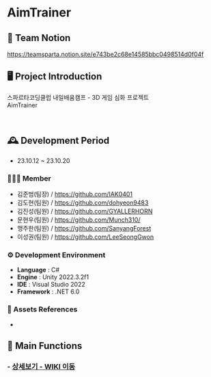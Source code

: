 # AimTrainer

## 🎇 Team Notion

https://teamsparta.notion.site/e743be2c68e14585bbc0498514d0f04f


## 🖥️ Project Introduction
스파르타코딩클럽 내일배움캠프 - 3D 게임 심화 프로젝트
<br> AimTrainer

<br>

## 🕰️ Development Period
* 23.10.12 ~ 23.10.20

### 🧑‍🤝‍🧑 Member
 - 김준범(팀장) / https://github.com/IAK0401
 - 김도현(팀원) / https://github.com/dohyeon9483
 - 김진성(팀원) / https://github.com/GYALLERHORN
 - 문현우(팀원) / https://github.com/Munch310/
 - 맹주한(팀원) / https://github.com/SanyangForest
 - 이성권(팀원) / https://github.com/LeeSeongGwon

### ⚙️ Development Environment
- **Language** : C#
- **Engine** : Unity 2022.3.2f1
- **IDE** : Visual Studio 2022
- **Framework** : .NET 6.0

### 📜 Assets References
- 

## 📌 Main Functions
###  - <a href="" >상세보기 - WIKI 이동</a>


